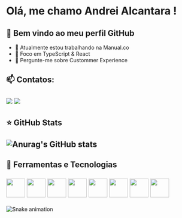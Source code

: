 # Olá, me chamo Andrei Alcantara ! 
## 👋 Bem vindo ao meu perfil GitHub 

- 🔭 Atualmente estou trabalhando na Manual.co
- 🌱 Foco em TypeScript & React
- 💬 Pergunte-me sobre Custommer Experience


## 📫 Contatos: <br> <br><a href = "mailto:andreialcantara@id.uff.br"><img src="https://img.shields.io/badge/Gmail-D14836?style=for-the-badge&logo=gmail&logoColor=white" target="_blank"></a> <a href = "https://www.linkedin.com/in/andrei-alcantara-9463b6177"><img src="https://img.shields.io/badge/-LinkedIn-%230077B5?style=for-the-badge&logo=linkedin&logoColor=white" target="_blank"></a>
## ⭐ GitHub Stats<br><br>![Anurag's GitHub stats](https://github-readme-stats.vercel.app/api?username=dreialcantara&count_private=true&show_icons=true&theme=dracula)




## 👾 Ferramentas e Tecnologias<br><br> <img src="https://cdn.jsdelivr.net/gh/devicons/devicon/icons/html5/html5-plain-wordmark.svg" width="50px" /> <img src="https://cdn.jsdelivr.net/gh/devicons/devicon/icons/css3/css3-plain-wordmark.svg" width="50px" /> <img src="https://cdn.jsdelivr.net/gh/devicons/devicon/icons/javascript/javascript-plain.svg" width="50px" /> <img src="https://cdn.jsdelivr.net/gh/devicons/devicon/icons/typescript/typescript-plain.svg" width="50px" /> <img src="https://cdn.jsdelivr.net/gh/devicons/devicon/icons/react/react-original-wordmark.svg" width="50px" /> <img src="https://cdn.jsdelivr.net/gh/devicons/devicon/icons/redux/redux-original.svg" width="50px" /> <img src="https://cdn.jsdelivr.net/gh/devicons/devicon/icons/git/git-original.svg" width="50px" /> <img src="https://cdn.jsdelivr.net/gh/devicons/devicon/icons/bootstrap/bootstrap-plain-wordmark.svg" width="50px"/> 








![Snake animation](https://github.com/dreialcantara/dreialcantara/blob/output/github-contribution-grid-snake.svg)
